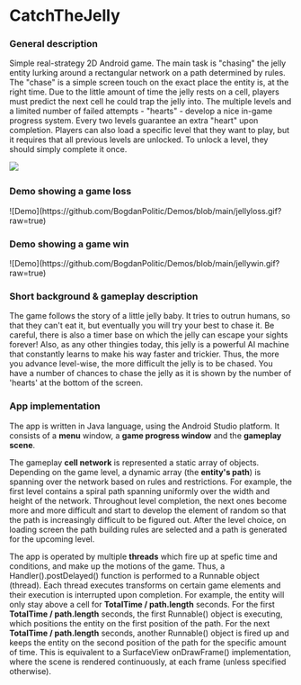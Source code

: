 # CatchTheJelly

<h3> General description </h3>

Simple real-strategy 2D Android game. The main task is "chasing" the jelly entity lurking around a rectangular network on a path determined by rules. The "chase" is a simple screen touch on the exact place the entity is, at the right time. Due to the little amount of time the jelly rests on a cell, players must predict the next cell he could trap the jelly into.
The multiple levels and a limited number of failed attempts - "hearts" - develop a nice in-game progress system. Every two levels guarantee an extra "heart" upon completion.
Players can also load a specific level that they want to play, but it requires that all previous levels are unlocked. To unlock a level, they should simply complete it once.

<p style="align:center;">
  <image src="https://play-lh.googleusercontent.com/Bk5Rt8mHHen1VcvCgx5YbLpkCuX6zad2NIgpqwbvcUeLY0hCd1jH5i92dZSMSQurDB4=w1920-h969-rw" />
</p>

<h3> Demo showing a game loss </h3>
![Demo](https://github.com/BogdanPolitic/Demos/blob/main/jellyloss.gif?raw=true)

<h3> Demo showing a game win </h3>
![Demo](https://github.com/BogdanPolitic/Demos/blob/main/jellywin.gif?raw=true)

<h3> Short background & gameplay description </h3>

The game follows the story of a little jelly baby. It tries to outrun humans, so that they can't eat it, but eventually you will try your best to chase it. Be careful, there is also a timer base on which the jelly can escape your sights forever! Also, as any other thingies today, this jelly is a powerful AI machine that constantly learns to make his way faster and trickier. Thus, the more you advance level-wise, the more difficult the jelly is to be chased.
You have a number of chances to chase the jelly as it is shown by the number of 'hearts' at the bottom of the screen.

<h3> App implementation </h3>

The app is written in Java language, using the Android Studio platform. It consists of a **menu** window, a **game progress window** and the **gameplay scene**.

The gameplay **cell network** is represented a static array of objects. Depending on the game level, a dynamic array (the **entity's path**) is spanning over the network based on rules and restrictions. For example, the first level contains a spiral path spanning uniformly over the width and height of the network. Throughout level completion, the next ones become more and more difficult and start to develop the element of random so that the path is increasingly difficult to be figured out.
After the level choice, on loading screen the path building rules are selected and a path is generated for the upcoming level.

The app is operated by multiple **threads** which fire up at spefic time and conditions, and make up the motions of the game. Thus, a Handler().postDelayed() function is performed to a Runnable object (thread). Each thread executes transforms on certain game elements and their execution is interrupted upon completion. For example, the entity will only stay above a cell for **TotalTime / path.length** seconds. For the first **TotalTime / path.length** seconds, the first Runnable() object is executing, which positions the entity on the first position of the path. For the next **TotalTime / path.length** seconds, another Runnable() object is fired up and keeps the entity on the second position of the path for the specific amount of time. This is equivalent to a SurfaceView onDrawFrame() implementation, where the scene is rendered continuously, at each frame (unless specified otherwise).

